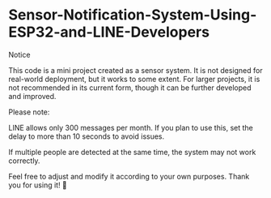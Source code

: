 # Sensor-Notification-System-Using-ESP32-and-LINE-Developers
Notice

This code is a mini project created as a sensor system. It is not designed for real-world deployment, but it works to some extent. For larger projects, it is not recommended in its current form, though it can be further developed and improved.

Please note:

LINE allows only 300 messages per month. If you plan to use this, set the delay to more than 10 seconds to avoid issues.

If multiple people are detected at the same time, the system may not work correctly.

Feel free to adjust and modify it according to your own purposes.
Thank you for using it! 🙏
